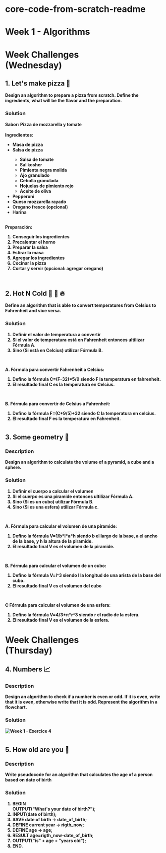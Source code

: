 # core-code-from-scratch-readme

<h1> Week 1 - Algorithms </h1>

<h1> Week Challenges <br> (Wednesday) </h1>
<h2> 1. Let's make pizza 🍕 </h2>
<b> Design an algorithm to prepare a pizza from scratch. Define the ingredients, what will be the flavor and the preparation. </b>

<h3> Solution </h3>
<b> Sabor: Pizza de mozzarella y tomate <br></br>
Ingredientes:
<ul>
  <li> Masa de pizza </li>
  <li> Salsa de pizza </li>
  <ul>
    <li> Salsa de tomate </li>
    <li> Sal kosher </li>
    <li> Pimienta negra molida </li>
    <li> Ajo granulado </li>
    <li> Cebolla granulada </li>
    <li> Hojuelas de pimiento rojo </li>
    <li> Aceite de oliva </li>
  </ul>
  <li> Pepperoni </li>
  <li> Queso mozzarella rayado </li>
  <li> Oregano fresco (opcional) </li>
  <li> Harina </li>
</ul><br>
<b> Preparación: </b>
<ol>
  <li> Conseguir los ingredientes </li>
  <li> Precalentar el horno </li>
  <li> Preparar la salsa </li>
  <li> Estirar la masa </li>
  <li> Agregar los ingredientes </li>
  <li> Cocinar la pizza </li>
  <li> Cortar y servir (opcional: agregar oregano) </li>
</ol><br>

<h2> 2. Hot N Cold 🤒 🧊 🔥 </h2>
<b> Define an algorithm that is able to convert temperatures from Celsius to Fahrenheit and vice versa. </b>

<h3> Solution </h3>

<ol>
  <li> Definir el valor de temperatura a convertir </li>
  <li> Si el valor de temperatura está en Fahrenheit entonces ultilizar Fórmula A. </li>
  <li> Sino (Si está en Celcius) utilizar Fórmula B. </li>
</ol><br>

<b> A. Fórmula para convertir Fahrenheit a Celsius: </b>
<ol>
  <li> Defino la fórmula C=(F-32)*5/9 siendo F la temperatura en fahrenheit.
  <li> El resultado final C es la temperatura en Celcius. </li>
</ol><br>

<b> B. Fórmula para convertir de Celsius a Fahrenheit: </b>
<ol>
  <li> Defino la fórmula F=(C*9/5)+32 siendo C la temperatura en celcius.
  <li> El resultado final F es la temperatura en Fahrenheit. </li>
</ol>

# <h2> 3. Some geometry 📐 </h2>
<h3> Description </h3>
<b> Design an algorithm to calculate the volume of a pyramid, a cube and a sphere. </b>
<h3> Solution </h3>
<ol>
  <li> Definir el cuerpo a calcular el volumen </li>
  <li> Si el cuerpo es una piramide entonces ultilizar Fórmula A. </li>
  <li> Sino (Si es un cubo) utilizar Fórmula B. </li>
  <li> Sino (Si es una esfera) utilizar Fórmula c. </li>
</ol><br>

<b> A. Fórmula para calcular el volumen de una piramide: </b>
<ol>
  <li> Defino la fórmula V=1/b*l*a*h siendo b el largo de la base, a el ancho de la base, y h la altura de la piramide. </li>
  <li> El resultado final V es el volumen de la piramide. </li>
</ol><br>

<b> B. Fórmula para calcular el volumen de un cubo: </b>
<ol>
  <li> Defino la fórmula V=l^3 siendo l la longitud de una arista de la base del cubo. </li>
  <li> El resultado final V es el volumen del cubo
</ol><br>

<b> C Fórmula para calcular el volumen de una esfera: </b>
<ol>
  <li> Defino la fórmula V=4/3*π*r^3 siendo r el radio de la esfera.
  <li> El resultado final V es el volumen de la esfera.
</ol>

# <h1> Week Challenges <br> (Thursday) </h1>
<h2> 4. Numbers 📈 </h2>
<h3> Description </h3>
<b> Design an algorithm to check if a number is even or odd. If it is even, write that it is even, otherwise write that it is odd. Represent the algorithm in a flowchart. </b>

<h3> Solution </h3>

![Week 1 - Exercice 4](https://user-images.githubusercontent.com/87130341/229401391-6ed03a96-8c40-4f84-ba6b-b3df3f1973b2.png)

# <h2> 5. How old are you 👴 </h2>
<h3> Description </h3>
<b> Write pseudocode for an algorithm that calculates the age of a person based on date of birth </b>
<h3> Solution </h3>

<ol>
  <li> BEGIN <br> OUTPUT("What's your date of birth?"); </li>
  <li> INPUT(date of birth);</li>
  <li> SAVE date of birth -> date_of_birth; </li>
  <li> DEFINE current year -> rigth_now; </li>
  <li> DEFINE age -> age; </li>
  <li> RESULT age=rigth_now-date_of_birth; </li>
  <li> OUTPUT("is" + age + "years old"); </li>
  <li> END. </li>
</ol>





    




  
  
  
    
    
    


